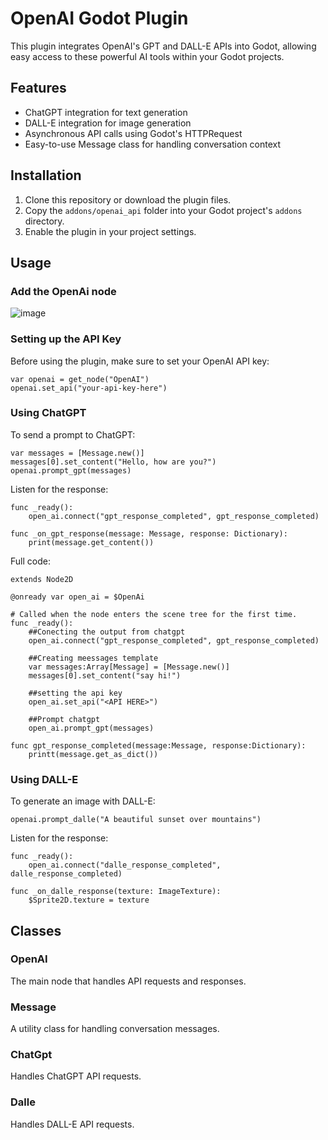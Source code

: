 # OpenAI Godot Plugin

This plugin integrates OpenAI's GPT and DALL-E APIs into Godot, allowing easy access to these powerful AI tools within your Godot projects.

## Features

- ChatGPT integration for text generation
- DALL-E integration for image generation
- Asynchronous API calls using Godot's HTTPRequest
- Easy-to-use Message class for handling conversation context

## Installation

1. Clone this repository or download the plugin files.
2. Copy the `addons/openai_api` folder into your Godot project's `addons` directory.
3. Enable the plugin in your project settings.

## Usage
### Add the OpenAi node
![image](https://github.com/user-attachments/assets/a881abdb-b0b7-4034-8859-b7e5fa05cfdc)

### Setting up the API Key

Before using the plugin, make sure to set your OpenAI API key:

```gdscript
var openai = get_node("OpenAI")
openai.set_api("your-api-key-here")
```
### Using ChatGPT

To send a prompt to ChatGPT:

```gdscript
var messages = [Message.new()]
messages[0].set_content("Hello, how are you?")
openai.prompt_gpt(messages)
```

Listen for the response:

```gdscript
func _ready():
	open_ai.connect("gpt_response_completed", gpt_response_completed)

func _on_gpt_response(message: Message, response: Dictionary):
	print(message.get_content())
```

Full code:
```gdscript
extends Node2D

@onready var open_ai = $OpenAi

# Called when the node enters the scene tree for the first time.
func _ready():
	##Conecting the output from chatgpt
	open_ai.connect("gpt_response_completed", gpt_response_completed)
	
	##Creating meessages template
	var messages:Array[Message] = [Message.new()]
	messages[0].set_content("say hi!")
	
	##setting the api key
	open_ai.set_api("<API HERE>")
	
	##Prompt chatgpt
	open_ai.prompt_gpt(messages)
	
func gpt_response_completed(message:Message, response:Dictionary):
	printt(message.get_as_dict())
```

### Using DALL-E

To generate an image with DALL-E:

```gdscript
openai.prompt_dalle("A beautiful sunset over mountains")
```

Listen for the response:

```gdscript
func _ready():
	open_ai.connect("dalle_response_completed", dalle_response_completed)

func _on_dalle_response(texture: ImageTexture):
	$Sprite2D.texture = texture
```

## Classes

### OpenAI

The main node that handles API requests and responses.

### Message

A utility class for handling conversation messages.

### ChatGpt

Handles ChatGPT API requests.

### Dalle

Handles DALL-E API requests.

